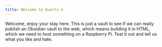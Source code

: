 ```yaml
---
title: Welcome to Quartz 4
---
```


Welcome, enjoy your stay here. This is just a vault to see if we can really publish an Obsidian vault to the web, which means building it in HTML, which we need to host something on a Raspberry Pi. Test it out and tell us what you like and hate.
